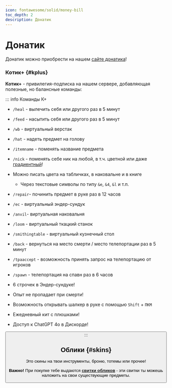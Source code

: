 ```yaml
---
icon: fontawesome/solid/money-bill
toc_depth: 2
description: Донатик
---
```


# Донатик

Донатик можно приобрести на нашем [сайте донатика](https://donate.catcraftmc.ru)!

### Котик+ {#kplus}

**Котик+** - привилегия-подписка на нашем сервере, добавляющая полезные, но балансные команды:

::: info Команды К+
- `/heal` - вылечить себя или другого раз в 5 минут

- `/feed` - насытить себя или другого раз в 5 минут

- `/wb` - виртуальный верстак

- `/hat` - надеть предмет на голову

- `/itemname` - поменять название предмета

- `/nick` - поменять себе ник на любой, в т.ч. цветной или даже [градиентный](../guides/gameplay/rgb_nick.md)!

- Можно писать цвета на табличках, в наковальне и в книге

    - Через текстовые символы по типу `&e`, `&4`, `&l` и т.п.

- `/repair`- починить предмет в руке раз в 12 часов

- `/ec` - виртуальный эндер-сундук

- `/anvil`- виртуальная наковальня

- `/loom` - виртуальный ткацкий станок

- `/smithingtable` - виртуальный кузнечный стол

- `/back` - вернуться на место смерти / место телепортации раз в 5 минут

- `/tpaaccept` - возможность принять запрос на телепортацию от игроков

- `/spawn` - телепортация на спавн раз в 6 часов

- 6 строчек в Эндер-сундуке!

- Опыт не пропадает при смерти!

- Возможность открывать шалкер в руке с помощью `Shift` + `ПКМ`

- Ежедневный кит с плюшками!  

- Доступ к ChatGPT 4o в Дискорде!

<Button as="a" href="https://donate.catcraftmc.ru" target="_blank" rel="noopener" label="Купить на сайте" icon="pi pi-external-link" />
:::

## Облики {#skins}

Это скины на твои инструменты, броню, тотемы или прочее!

**Важно!** При покупке тебе выдаются [**свитки обликов**](/bestiary/usable/scroll.md) - эти свитки ты можешь наложить на свои существующие предметы.

<CardGrid>

<Card style="width: 25rem; overflow: hidden" class="m-0">
    <template #header>
        <Image alt="user header" src="/assets/info/donate/aot.jpg" preview />
    </template>
    <template #title>Набор Атака титанов</template>
    <template #content>
        <p>Набор из УПМ и косметической брони Развед-Корпуса!</p>
        <p>В наборе:</p>
        <ul>
            <li>УПМ во основную руку — очень прочная крюк-кошка, которая одновременно является оружием!</li>
            <li>УПМ во вторую руку — устройство пространственного маневрирования!</li>
            <li>Косметическая форма Развед-корпуса, повышающая безопасную дистанцию для падения!</li>
        </ul>
    </template>
</Card>

<Card style="width: 25rem; overflow: hidden" class="m-0">
    <template #header>
        <Image alt="user header" src="/assets/info/donate/chainsawman.png" preview />
    </template>
    <template #title>Набор ChainsawMan</template>
    <template #content>
        <p>Набор скинов из аниме Человек-бензопила!</p>
        <p>В наборе:</p>
        <ul>
            <li>Три Свитка обликов для Мечей-бензопил и головы Человека-бензопилы!</li>
            <li>Четыре тотема Пауэр</li>
        </ul>
    </template>
</Card>

</CardGrid>

<CardGrid>

<Card style="width: 25rem; overflow: hidden" class="m-0">
    <template #header>
        <Image alt="user header" src="/assets/info/donate/jojo.png" preview />
    </template>
    <template #title>Набор JoJo</template>
    <template #content>
        <p>Набор скинов на тотемы из <span class="purple">Jojo</span>!</p>
        <p>В наборе по 4 Свитка Обликов на тотемы с разными стендами!</p>
    </template>
</Card>

<Card style="width: 25rem; overflow: hidden" class="m-0">
    <template #header>
        <Image alt="user header" src="/assets/info/donate/berserk.png" preview />
    </template>
    <template #title>Набор BERSERK</template>
    <template #content>
        <p>Набор скинов из манги и аниме <span class="red shadow bold">БЕРСЕРК</span></p>
        <p>В наборе:</p>
        <ul>
            <li>Косметический сет брони Берсерка</li>
            <li>Свиток облика для меча "Убийца Драконов"</li>
            <li>3 тотема Бехелит</li>
        </ul>
    </template>
</Card>

</CardGrid>

<CardGrid>

<Card style="width: 25rem; overflow: hidden" class="m-0">
    <template #header>
        <Image alt="user header" src="/assets/info/donate/neon.png" preview />
    </template>
    <template #title>Набор Неоновое Творение</template>
    <template #content>
        <p>Набор анимированных инструментов в стилистике Киберпанк!</p>
        <p>В наборе:</p>
        <ul>
            <li>8 Свитков Обликов для инструментов, удочки, щита, лука и вырезанной тыквы!</li>
        </ul>
    </template>
</Card>

<Card style="width: 25rem; overflow: hidden" class="m-0">
    <template #header>
        <Image alt="user header" src="/assets/info/donate/cherry.png" preview />
    </template>
    <template #title>Набор Цветущая Вишня</template>
    <template #content>
        <p>Набор инструментов, созданных из стали, выкопанной из под цветущей сакуры...</p>
        <p>В наборе:</p>
        <ul>
            <li>5 Свитков Обликов для инструментов</li>
        </ul>
    </template>
</Card>

<Card style="width: 25rem; overflow: hidden" class="m-0">
    <template #header>
        <Image alt="user header" src="/assets/info/donate/steampunk.png" preview />
    </template>
    <template #title>Набор Стимпанковское Безумие</template>
    <template #content>
        <p>Набор настоящих работяг в стиле Стимпанк! Набор полностью анимирован!</p>
        <p>В наборе:</p>
        <ul>
            <li>- 6 Свитков Обликов для инструментов и удочки</li>
        </ul>
    </template>
</Card>

</CardGrid>